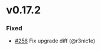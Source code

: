 # v0.17.2

### Fixed

* [#256](https://github.com/helmwave/helmwave/issues/256) Fix upgrade diff (@r3nic1e)
